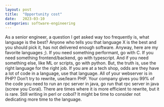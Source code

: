```yaml
---
layout: post
title:  "Opportunity cost"
date:   2023-03-10
categories: software-engineering
---
```


As a senior engineer, a question I get asked way too frequently is, what language is the best? Anyone who tells you that language X is the best and you should pick it, has not delivered enough software. Anyway, here are my favorite languages ;). If you need something performant, go with C. If you need something frontend/backend, go with typescript. And if you need something else, like ML or scripts, go with python. But, the truth is, use the right language for the right job. If you are at a tech shop, odds are they have a lot of code in a language, use that language. All of your webserver is in PHP? Don’t try to rewrite, use/learn PHP. Your company gives you 99% of the code you need to run an rpc server in java, go run that rpc server in java (screw you Coral). There are times where it is more efficient to rewrite, but it is rare. Still writing in perl or cobol? It might be time to consider not dedicating more time to the language.